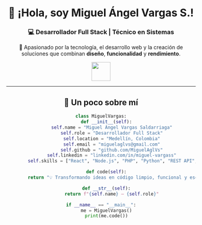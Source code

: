 <div align="center">

<h1>👋 ¡Hola, soy <b>Miguel Ángel Vargas S.</b>!</h1>
<h3>💻 Desarrollador Full Stack | Técnico en Sistemas</h3>
<p>🚀 Apasionado por la tecnología, el desarrollo web y la creación de soluciones que combinan <b>diseño</b>, <b>funcionalidad</b> y <b>rendimiento</b>.</p>

<img src="https://media.giphy.com/media/hvRJCLFzcasrR4ia7z/giphy.gif" width="50">

---

<h2>🧠 Un poco sobre mí</h2>

```python
class MiguelVargas:
    def __init__(self):
        self.name = "Miguel Ángel Vargas Saldarriaga"
        self.role = "Desarrollador Full Stack"
        self.location = "Medellín, Colombia"
        self.email = "miguelaglvs@gmail.com"
        self.github = "github.com/MiguelAglVs"
        self.linkedin = "linkedin.com/in/miguel-vargass"
        self.skills = ["React", "Node.js", "PHP", "Python", "REST API", "SQL", "Power BI"]

    def code(self):
        return "💡 Transformando ideas en código limpio, funcional y escalable."

    def __str__(self):
        return f"{self.name} — {self.role}"

if __name__ == "__main__":
    me = MiguelVargas()
    print(me.code())

